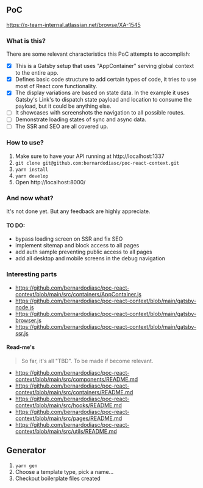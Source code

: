 ## PoC

https://x-team-internal.atlassian.net/browse/XA-1545

### What is this?

There are some relevant characteristics this PoC attempts to accomplish:

- [x] This is a Gatsby setup that uses "AppContainer" serving global context to the entire app.
- [x] Defines basic code structure to add certain types of code, it tries to use most of React core functionality.
- [x] The display variations are based on state data. In the example it uses Gatsby's Link's to dispatch state payload and location to consume the payload, but it could be anything else.
- [ ] It showcases with screenshots the navigation to all possible routes.
- [ ] Demonstrate loading states of sync and async data.
- [ ] The SSR and SEO are all covered up.

### How to use?

1. Make sure to have your API running at http://localhost:1337
2. `git clone git@github.com:bernardodiasc/poc-react-context.git`
3. `yarn install`
4. `yarn develop`
5. Open http://localhost:8000/

### And now what?

It's not done yet. But any feedback are highly appreciate.

#### TO DO:

- bypass loading screen on SSR and fix SEO
- implement sitemap and block access to all pages
- add auth sample preventing public access to all pages
- add all desktop and mobile screens in the debug navigation

### Interesting parts

- https://github.com/bernardodiasc/poc-react-context/blob/main/src/containers/AppContainer.js
- https://github.com/bernardodiasc/poc-react-context/blob/main/gatsby-node.js
- https://github.com/bernardodiasc/poc-react-context/blob/main/gatsby-browser.js
- https://github.com/bernardodiasc/poc-react-context/blob/main/gatsby-ssr.js

#### Read-me's

> So far, it's all "TBD". To be made if become relevant.

- https://github.com/bernardodiasc/poc-react-context/blob/main/src/components/README.md
- https://github.com/bernardodiasc/poc-react-context/blob/main/src/containers/README.md
- https://github.com/bernardodiasc/poc-react-context/blob/main/src/hooks/README.md
- https://github.com/bernardodiasc/poc-react-context/blob/main/src/pages/README.md
- https://github.com/bernardodiasc/poc-react-context/blob/main/src/utils/README.md

## Generator

1. `yarn gen`
2. Choose a template type, pick a name...
3. Checkout boilerplate files created
